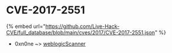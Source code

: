 # CVE-2017-2551
{% embed url="https://github.com/Live-Hack-CVE/full_database/blob/main/cves/2017/CVE-2017-2551.json" %}

* 0xn0ne ~> [weblogicScanner](https://www.alice-snow.ru/2017/database/cve-2017-2551/weblogicscanner-0xn0ne)